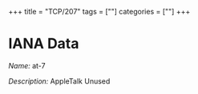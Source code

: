 +++
title = "TCP/207"
tags = [""]
categories = [""]
+++

# IANA Data

_Name:_ at-7

_Description:_ AppleTalk Unused

